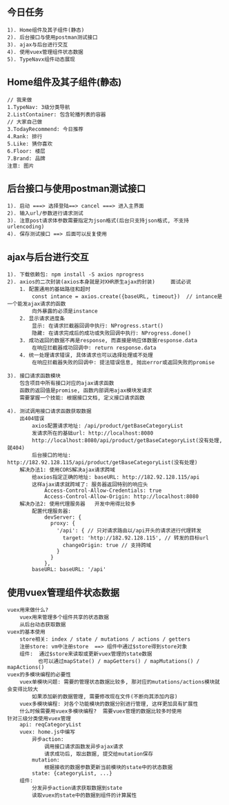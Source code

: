## 今日任务
    1). Home组件及其子组件(静态)
    2). 后台接口与使用postman测试接口
    3). ajax与后台进行交互
    4). 使用vuex管理组件状态数据
    5). TypeNavx组件动态展现

## Home组件及其子组件(静态)
    // 我来做
    1.TypeNav: 3级分类导航
    2.ListContainer: 包含轮播列表的容器
    // 大家自己做
    3.TodayRecommend: 今日推荐
    4.Rank: 排行
    5.Like: 猜你喜欢
    6.Floor: 楼层
    7.Brand: 品牌
    注意: 图片

## 后台接口与使用postman测试接口
    1). 启动 ===> 选择登陆==> cancel ===> 进入主界面
    2). 输入url/参数进行请求测试
    3). 注意post请求体参数需要指定为json格式(后台只支持json格式, 不支持urlencoding)
    4). 保存测试接口 ==> 后面可以反复使用

## ajax与后台进行交互
    1). 下载依赖包: npm install -S axios nprogress
    2). axios的二次封装(axios本身就是对XHR原生ajax的封装)     面试必说
        1. 配置通用的基础路径和超时
            const intance = axios.create({baseURL, timeout})  // intance是一个能发ajax请求的函数
            向外暴露的必须是instance
        2. 显示请求进度条
            显示: 在请求拦截器回调中执行: NProgress.start()
            隐藏: 在请求完成后的成功或失败回调中执行: NProgress.done()
        3. 成功返回的数据不再是response, 而直接是响应体数据response.data
            在响应拦截器成功回调中: return response.data
        4. 统一处理请求错误, 具体请求也可以选择处理或不处理
            在响应拦截器失败的回调中: 提法错误信息, 抛出error或返回失败的promise

    3). 接口请求函数模块
        包含项目中所有接口对应的ajax请求函数
        函数的返回值是promise, 函数内部调用ajax模块发请求
        需要掌握一个技能: 根据接口文档, 定义接口请求函数
    
    4). 测试调用接口请求函数获取数据
        出404错误
            axios配置请求地址: /api/product/getBaseCategoryList
            发请求所在的基础url: http://localhost:8080
            http://localhost:8080/api/product/getBaseCategoryList(没有处理, 就404)
            后台接口的地址: http://182.92.128.115/api/product/getBaseCategoryList(没有处理)
        解决办法1: 使用CORS解决ajax请求跨域
            给axios指定正确的地址: baseURL: http://182.92.128.115/api
            这样ajax请求就跨域了: 服务器返回特别的响应头
                Access-Control-Allow-Credentials: true
                Access-Control-Allow-Origin: http://localhost:8080
        解决办法2: 使用代理服务器   开发中用得比较多
            配置代理服务器: 
                devServer: {
                  proxy: {
                    '/api': { // 只对请求路由以/api开头的请求进行代理转发
                      target: 'http://182.92.128.115', // 转发的目标url
                      changeOrigin: true // 支持跨域
                    }
                  }
                },
            baseURL: baseURL: '/api'

## 使用vuex管理组件状态数据
    vuex用来做什么?
        vuex用来管理多个组件共享的状态数据
        从后台动态获取数据
    vuex的基本使用
        store相关: index / state / mutations / actions / getters 
        注册store: vm中注册store  ==> 组件中通过$store得到store对象
        组件:  通过$store来读取或更新vuex管理的state数据
              也可以通过mapState() / mapGetters() / mapMutations() / mapActions()
    vuex的多模块编程的必要性
        vuex单模块问题: 需要的管理状态数据比较多, 那对应的mutations/actions模块就会变得比较大
            如果添加新的数据管理, 需要修改现在文件(不断向其添加内容) 
        vuex多模块编程: 对各个功能模块的数据分别进行管理, 这样更加具有扩展性
        什么时候需要用vuex多模块编程?  需要vuex管理的数据比较多时使用
    针对三级分类使用vuex管理
        api: reqCategoryList
        vuex: home.js中编写
            异步action: 
                调用接口请求函数发异步ajax请求
                请求成功后, 取出数据, 提交给mutation保存
            mutation: 
                根据接收的数据参数更新当前模块的state中的状态数据
            state: {categoryList, ...}
        组件:
            分发异步action请求获取数据到state
            读取vuex的state中的数据到组件的计算属性